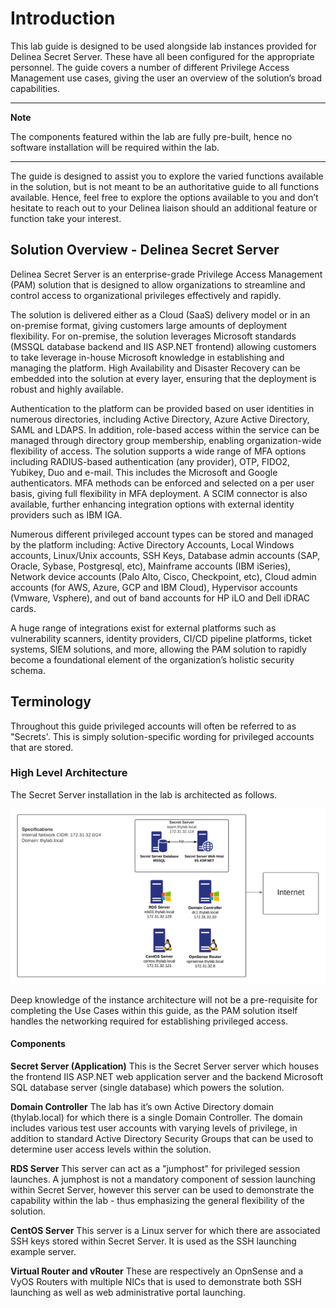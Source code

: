 # Introduction

This lab guide is designed to be used alongside lab instances provided for Delinea Secret Server. These have all been configured for the appropriate personnel. The guide covers a number of different Privilege Access Management use cases, giving the user an overview of the solution’s broad capabilities. 

---

**Note**

The components featured within the lab are fully pre-built, hence no software installation will be required within the lab.

---

The guide is designed to assist you to explore the varied functions available in the solution, but is not meant to be an authoritative guide to all functions available. Hence, feel free to explore the options available to you and don’t hesitate to reach out to your Delinea liaison should an additional feature or function take your interest. 

## Solution Overview - Delinea Secret Server
Delinea Secret Server is an enterprise-grade Privilege Access Management (PAM) solution that is designed to allow organizations to streamline and control access to organizational privileges effectively and rapidly. 

The solution is delivered either as a Cloud (SaaS) delivery model or in an on-premise format, giving customers large amounts of deployment flexibility. For on-premise, the solution leverages Microsoft standards (MSSQL database backend and IIS ASP.NET frontend) allowing customers to take leverage in-house Microsoft knowledge in establishing and managing the platform. High Availability and Disaster Recovery can be embedded into the solution at every layer, ensuring that the deployment is robust and highly available.

Authentication to the platform can be provided based on user identities in numerous directories, including Active Directory, Azure Active Directory, SAML and LDAPS. In addition, role-based access within the service can be managed through directory group membership, enabling organization-wide flexibility of access. The solution supports a wide range of MFA options including RADIUS-based authentication (any provider), OTP, FIDO2, Yubikey, Duo and e-mail. This includes the Microsoft and Google authenticators. MFA methods can be enforced and selected on a per user basis, giving full flexibility in MFA deployment. A SCIM connector is also available, further enhancing integration options with external identity providers such as IBM IGA. 

Numerous different privileged account types can be stored and managed by the platform including: Active Directory Accounts, Local Windows accounts, Linux/Unix accounts, SSH Keys, Database admin accounts (SAP, Oracle, Sybase, Postgresql, etc), Mainframe accounts (IBM  iSeries), Network device accounts (Palo Alto, Cisco, Checkpoint, etc), Cloud admin accounts (for AWS, Azure, GCP and IBM Cloud), Hypervisor accounts (Vmware, Vsphere), and out of band accounts for HP iLO and Dell iDRAC cards. 

A huge range of integrations exist for external platforms such as vulnerability scanners, identity providers, CI/CD pipeline platforms, ticket systems, SIEM solutions, and more, allowing the PAM solution to rapidly become a foundational element of the organization’s holistic security schema.

## Terminology
Throughout this guide privileged accounts will often be referred to as "Secrets'. This is simply solution-specific wording for privileged accounts that are stored.

### High Level Architecture
The Secret Server installation in the lab is architected as follows. 

![Architecture](images/lab000.png)

Deep knowledge of the instance architecture will not be a pre-requisite for completing the Use Cases within this guide, as the PAM solution itself handles the networking required for establishing privileged access.

 

#### Components

**Secret Server (Application)**
This is the Secret Server server which houses the frontend IIS ASP.NET web application server and the backend Microsoft SQL database server (single database) which powers the solution.

**Domain Controller**
The lab has it’s own Active Directory domain (thylab.local) for which there is a single Domain Controller. The domain includes various test user accounts with varying levels of privilege, in addition to standard Active Directory Security Groups that can be used to determine user access levels within the solution.

**RDS Server**
This server can act as a "jumphost" for privileged session launches. A jumphost is not a mandatory component of session launching within Secret Server, however this server can be used to demonstrate the capability within the lab - thus emphasizing the general flexibility of the solution.

**CentOS Server**
This server is a Linux server for which there are associated SSH keys stored within Secret Server. It is used as the SSH launching example server.

**Virtual Router and vRouter**
These are respectively an OpnSense and a VyOS Routers with multiple NICs that is used to demonstrate both SSH launching as well as web administrative portal launching. 